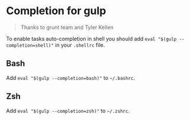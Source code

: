 # Completion for gulp
> Thanks to grunt team and Tyler Kellen

To enable tasks auto-completion in shell you should add `eval "$(gulp --completion=shell)"` in your `.shellrc` file.

## Bash

Add `eval "$(gulp --completion=bash)"` to `~/.bashrc`.

## Zsh

Add `eval "$(gulp --completion=zsh)"` to `~/.zshrc`.